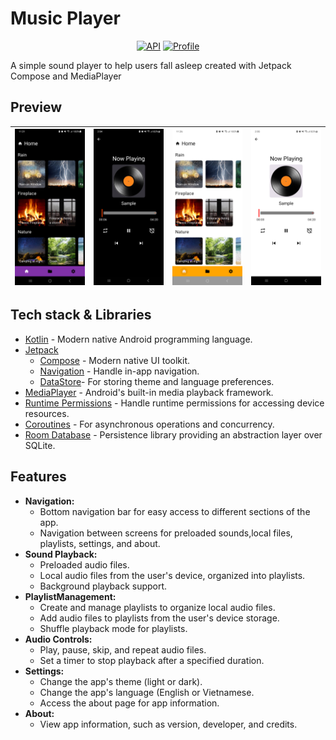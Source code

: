 # Music Player
<p align="center">
  <a href="https://android-arsenal.com/api?level=33"><img alt="API" src="https://img.shields.io/badge/API-33%2B-brightgreen"/></a>
  <a href="https://github.com/CommonHouseCat"><img alt="Profile" src="https://commonhousecat.github.io/badges/profile-badge.svg"/></a>
</p>

A simple sound player to help users fall asleep created with Jetpack Compose and MediaPlayer

## Preview

| ![home](previews/Home-dark.png) | ![player](previews/playsong-dark.png) | ![home](previews/Home-light.png) | ![player](previews/playsong-light.png) |
|---------------------------------|:-------------------------------------:|:--------------------------------:|:--------------------------------------:|

## Tech stack & Libraries

- [Kotlin](https://kotlinlang.org/) - Modern native Android programming language.
- [Jetpack](https://developer.android.com/jetpack)
  - [Compose](https://developer.android.com/jetpack/compose) - Modern native UI toolkit.
  - [Navigation](https://developer.android.com/jetpack/compose/navigation) - Handle in-app navigation.
  - [DataStore](https://developer.android.com/topic/libraries/architecture/datastore)- For storing theme and language preferences.
- [MediaPlayer](https://developer.android.com/guide/topics/media/mediaplayer) - Android's built-in media playback framework.
- [Runtime Permissions](https://developer.android.com/training/permissions/requesting) - Handle runtime permissions for accessing device resources.
- [Coroutines](https://kotlinlang.org/docs/reference/coroutines-overview.html) - For asynchronous operations and concurrency.
- [Room Database](https://developer.android.com/training/data-storage/room) - Persistence library providing an abstraction layer over SQLite.

## Features

* **Navigation:**
  * Bottom navigation bar for easy access to different sections of the app.
  * Navigation between screens for preloaded sounds,local files, playlists, settings, and about.
* **Sound Playback:**
  * Preloaded audio files.
  * Local audio files from the user's device, organized into playlists.
  * Background playback support.
* **PlaylistManagement:**
  * Create and manage playlists to organize local audio files.
  * Add audio files to playlists from the user's device storage.
  * Shuffle playback mode for playlists.
* **Audio Controls:**
  * Play, pause, skip, and repeat audio files.
  * Set a timer to stop playback after a specified duration.
* **Settings:**
  * Change the app's theme (light or dark).
  * Change the app's language (English or Vietnamese.
  * Access the about page for app information.
* **About:**
  * View app information, such as version, developer, and credits.
